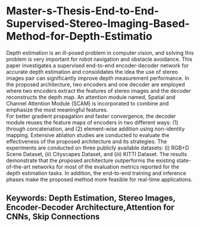 # Master-s-Thesis-End-to-End-Supervised-Stereo-Imaging-Based-Method-for-Depth-Estimatio
Depth estimation is an ill-posed problem in computer vision, and solving this problem is very important for robot navigation and obstacle avoidance. This paper investigates a supervised end-to-end encoder-decoder network for accurate depth estimation and consolidates the idea the use of stereo images pair can significantly improve depth measurement performance. In the proposed architecture, two encoders and one decoder are employed where two encoders extract the features of stereo images and the decoder reconstructs the depth map. An attention module named, Spatial and Channel Attention Module (SCAM) is incorporated to combine and emphasize the most meaningful features.  
For better gradient propagation and faster convergence, the decoder module reuses the feature maps of encoders in two different ways: (1) through concatenation, and (2) element-wise addition using non-identity mapping. Extensive ablation studies are conducted to evaluate the effectiveness of the proposed architecture and its strategies. The experiments are conducted on three publicly available datasets: (i) RGB+D Scene Dataset, (ii) Cityscapes Dataset, and (iii) KITTI Dataset. The results demonstrate that the proposed architecture outperforms the existing state-of-the-art networks for most of the evaluation metrics reported for the depth estimation tasks. In addition, the end-to-end training and inference phases make the proposed method more feasible for real-time applications.
## Keywords: Depth Estimation, Stereo Images, Encoder-Decoder Architecture,Attention for CNNs, Skip Connections
